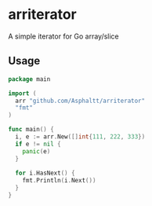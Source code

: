 # arriterator
A simple iterator for Go array/slice

## Usage

```go
package main

import (
  arr "github.com/Asphaltt/arriterator"
  "fmt"
)

func main() {
  i, e := arr.New([]int{111, 222, 333})
  if e != nil {
    panic(e)
  }
  
  for i.HasNext() {
    fmt.Println(i.Next())
  }
}
```
